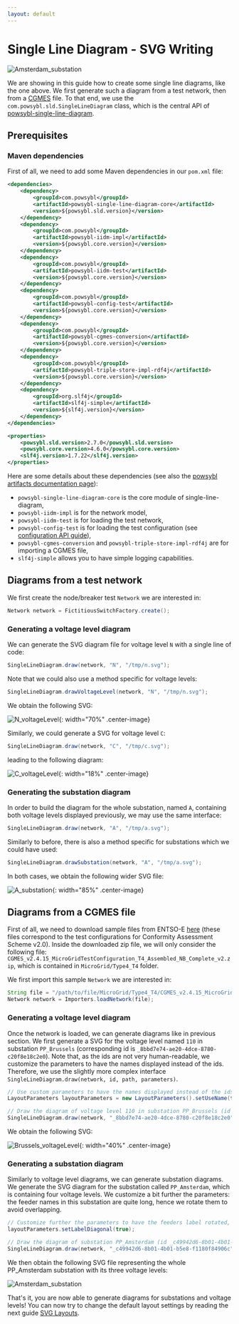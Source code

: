 ```yaml
---
layout: default
---
```


# Single Line Diagram - SVG Writing

![Amsterdam_substation](img/svg-writing/example_AmsterdamSubstation.svg)

We are showing in this guide how to create some single line diagrams, like the one above. 
We first generate such a diagram from a test network, then from a [CGMES](../../../grid/formats/cim-cgmes.md) file.
To that end, we use the `com.powsybl.sld.SingleLineDiagram` class, which is the central API of [powsybl-single-line-diagram](../../repositories/powsybl-single-line-diagram.md). 

## Prerequisites

### Maven dependencies
First of all, we need to add some Maven dependencies in our `pom.xml` file:

```xml
<dependencies>
    <dependency>
        <groupId>com.powsybl</groupId>
        <artifactId>powsybl-single-line-diagram-core</artifactId>
        <version>${powsybl.sld.version}</version>
    </dependency>
    <dependency>
        <groupId>com.powsybl</groupId>
        <artifactId>powsybl-iidm-impl</artifactId>
        <version>${powsybl.core.version}</version>
    </dependency>
    <dependency>
        <groupId>com.powsybl</groupId>
        <artifactId>powsybl-iidm-test</artifactId>
        <version>${powsybl.core.version}</version>
    </dependency>
    <dependency>
        <groupId>com.powsybl</groupId>
        <artifactId>powsybl-config-test</artifactId>
        <version>${powsybl.core.version}</version>
    </dependency>
    <dependency>
        <groupId>com.powsybl</groupId>
        <artifactId>powsybl-cgmes-conversion</artifactId>
        <version>${powsybl.core.version}</version>
    </dependency>
    <dependency>
        <groupId>com.powsybl</groupId>
        <artifactId>powsybl-triple-store-impl-rdf4j</artifactId>
        <version>${powsybl.core.version}</version>
    </dependency>
    <dependency>
        <groupId>org.slf4j</groupId>
        <artifactId>slf4j-simple</artifactId>
        <version>${slf4j.version}</version>
    </dependency>
</dependencies>

<properties>
    <powsybl.sld.version>2.7.0</powsybl.sld.version>
    <powsybl.core.version>4.6.0</powsybl.core.version>
    <slf4j.version>1.7.22</slf4j.version>
</properties>
```

Here are some details about these dependencies (see also the [powsybl artifacts documentation page](../../artifacts.md)):
- `powsybl-single-line-diagram-core` is the core module of single-line-diagram,
- `powsybl-iidm-impl` is for the network model,
- `powsybl-iidm-test` is for loading the test network,
- `powsybl-config-test` is for loading the test configuration (see [configuration API guide](../configuration.md)),
- `powsybl-cgmes-conversion` and `powsybl-triple-store-impl-rdf4j`  are for importing a CGMES file,
- `slf4j-simple` allows you to have simple logging capabilities.

## Diagrams from a test network
We first create the node/breaker test `Network` we are interested in:
```java
Network network = FictitiousSwitchFactory.create();
```

### Generating a voltage level diagram
We can generate the SVG diagram file for voltage level `N` with a single line of code:
```java
SingleLineDiagram.draw(network, "N", "/tmp/n.svg");
```

Note that we could also use a method specific for voltage levels: 

```java
SingleLineDiagram.drawVoltageLevel(network, "N", "/tmp/n.svg");
```

We obtain the following SVG:

![N_voltageLevel](img/svg-writing/example_n.svg){: width="70%" .center-image}

Similarly, we could generate a SVG for voltage level `C`:
 
```java
SingleLineDiagram.draw(network, "C", "/tmp/c.svg");
```
 
leading to the following diagram:

![C_voltageLevel](img/svg-writing/example_c.svg){: width="18%" .center-image}

### Generating the substation diagram
In order to build the diagram for the whole substation, named `A`, containing both voltage levels displayed previously, we may use the same interface:
```java
SingleLineDiagram.draw(network, "A", "/tmp/a.svg");
```

Similarly to before, there is also a method specific for substations which we could have used:
```java
SingleLineDiagram.drawSubstation(network, "A", "/tmp/a.svg");
```

In both cases, we obtain the following wider SVG file:

![A_substation](img/svg-writing/example_a.svg){: width="85%" .center-image}

## Diagrams from a CGMES file

First of all, we need to download sample files from ENTSO-E [here](https://github.com/powsybl/powsybl-cgmes-conformity-assessments/raw/main/src/test/resources/TestConfigurations_packageCASv2.0.zip)
(these files correspond to the test configurations for Conformity Assessment Scheme v2.0).
Inside the downloaded zip file, we will only consider the following file: 
`CGMES_v2.4.15_MicroGridTestConfiguration_T4_Assembled_NB_Complete_v2.zip`, which is contained in `MicroGrid/Type4_T4` folder. 

We first import this sample `Network` we are interested in:
```java
String file = "/path/to/file/MicroGrid/Type4_T4/CGMES_v2.4.15_MicroGridTestConfiguration_T4_Assembled_NB_Complete_v2.zip";
Network network = Importers.loadNetwork(file);
```

### Generating a voltage level diagram
Once the network is loaded, we can generate diagrams like in previous section.
We first generate a SVG for the voltage level named `110` in substation `PP_Brussels` (corresponding id is `_8bbd7e74-ae20-4dce-8780-c20f8e18c2e0`). 
Note that, as the ids are not very human-readable, we customize the parameters to have the names displayed instead of the ids.
Therefore, we use the slightly more complex interface `SingleLineDiagram.draw(network, id, path, parameters)`.

```java
// Use custom parameters to have the names displayed instead of the ids
LayoutParameters layoutParameters = new LayoutParameters().setUseName(true);

// Draw the diagram of voltage level 110 in substation PP_Brussels (id _8bbd7e74-ae20-4dce-8780-c20f8e18c2e0)
SingleLineDiagram.draw(network, "_8bbd7e74-ae20-4dce-8780-c20f8e18c2e0", Paths.get("/tmp/Brussels110.svg"), layoutParameters);
```

We obtain the following SVG:

![Brussels_voltageLevel](img/svg-writing/example_Brussels110.svg){: width="40%" .center-image}

### Generating a substation diagram
Similarly to voltage level diagrams, we can generate substation diagrams. 
We generate the SVG diagram for the substation called `PP_Amsterdam`, which is containing four voltage levels. 
We customize a bit further the parameters: the feeder names in this substation are quite long, hence we rotate them to avoid overlapping.

```java
// Customize further the parameters to have the feeders label rotated, in order to avoid overlapping
layoutParameters.setLabelDiagonal(true);

// Draw the diagram of substation PP_Amsterdam (id _c49942d6-8b01-4b01-b5e8-f1180f84906c)
SingleLineDiagram.draw(network, "_c49942d6-8b01-4b01-b5e8-f1180f84906c", Paths.get("/tmp/AmsterdamSubstation.svg"), layoutParameters);
```

We then obtain the following SVG file representing the whole PP_Amsterdam substation with its three voltage levels:

![Amsterdam_substation](img/svg-writing/example_AmsterdamSubstation.svg)

That's it, you are now able to generate diagrams for substations and voltage levels! You can now try to change the default layout settings by reading the next guide [SVG Layouts]().

